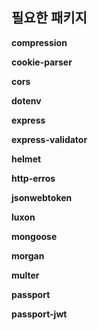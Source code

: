 ## 필요한 패키지
**compression**

**cookie-parser**

**cors** 

**dotenv**

**express**

**express-validator**

**helmet**

**http-erros**

**jsonwebtoken**

**luxon**

**mongoose**

**morgan**

**multer**

**passport**

**passport-jwt**
